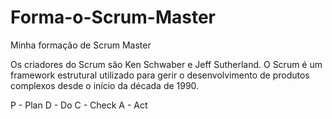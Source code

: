 # Forma-o-Scrum-Master
Minha formação de Scrum Master


Os criadores do Scrum são Ken Schwaber e Jeff Sutherland. 
O Scrum é um framework estrutural utilizado para gerir o
desenvolvimento de produtos complexos desde o início da década de 1990. 

P - Plan
D - Do
C - Check
A - Act

